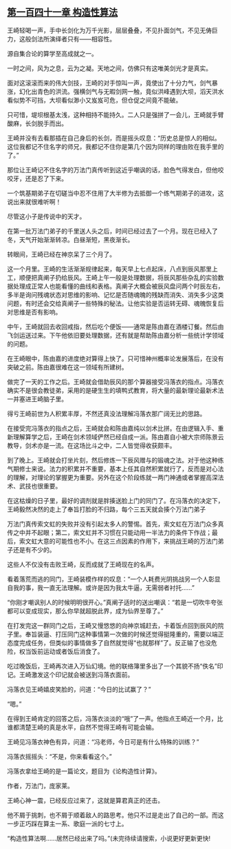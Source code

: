 ## [第一百四十一章 构造性算法](https://www.xxbiquge.com/11_11207/8911636.html)


  王崎轻喝一声，手中长剑化为万千光影，层层叠叠，不见扑面剑气，不见无俦巨力，这般剑法所演绎者只有——相容性。

  源自集合论的算学至高成就之一。

  一时之间，风为之息，云为之凝。天地之间，仿佛只有这唯美剑光才是真实。

  面对这滚滚而来的伟大剑技，王崎的对手惊叫一声，竟使出了十分力气，剑气暴涨，幻化出青色的洪流。强横剑气与无暇剑网一触，竟似洪峰遇到大坝，滔天洪水看似势不可挡，大坝看似渺小又岌岌可危，但仓促之间竟不能破。

  只可惜，堤坝根基太浅，这种相持不能持久。二人只是强拼了一会儿，王崎就手臂酸麻，长剑脱手而出。

  王崎并没有去看那插在自己身后的长剑，而是摇头叹息：“历史总是惊人的相似。这位我都记不住名字的师兄，我都记不住你是第几个因为同样的理由败在我手里的了。”

  那位让王崎记不住名字的万法门真传听到这近乎嘲讽的话，脸色气得发白，但他咬咬牙，还是忍了下来。

  一个筑基期弟子在切磋当中忍不住用了大半修为去抵御一个练气期弟子的进攻，这说出来就很难听啊！

  尽管这小子是传说中的天才。

  在第一批万法门弟子的千里送人头之后，时间已经过去了一个月。现在已经入了冬，天气开始渐渐转凉。白昼渐短，黑夜渐长。

  转眼间，王崎已经在神京呆了三个月了。

  这一个月里。王崎的生活渐渐规律起来，每天早上七点起床，八点到辰风那里上工，顺便把真阐子扔给辰风。王崎上午一般是处理数据，将辰风那些杂乱的实验数据处理成正常人也能看懂的曲线和表格。真阐子大概会被辰风盘问两个时辰左右，多半是询问残魂状态对思维的影响、记忆是否随魂魄的残缺而消失、消失多少这类问题，有时还会交给真阐子一些特殊的秘法。让他实验是否运转无碍、魂魄恢复后对思维是否有影响。

  中午，王崎就回去收回戒指，然后吃个便饭——通常是陈由嘉在酒楼订餐。然后由飞剑运送过来。下午他依旧要处理数据，还有就是帮助陈由嘉分析一些统计学领域的问题。

  在王崎眼中，陈由嘉的进度绝对算得上快了。只可惜神州概率论发展落后，在没有突破之前。陈由嘉很难在这一领域有所建树。

  做完了一天的工作之后。王崎就会借助辰风的那个算器接受冯落衣的指点。冯落衣确实不是很会教徒弟，采用的是硬生生的填鸭式教育，将大量的最新理论最新术法一并塞进王崎脑子里。

  得亏王崎前世为人积累丰厚，不然还真没法理解冯落衣那广阔无比的思路。

  在接受完冯落衣的指点之后，王崎就会和陈由嘉纯以剑术比拼。在由逻辑入手、重新理解算学之后，王崎在剑术领域俨然已经自成一派。陈由嘉自小被大宗师陈景云教导，剑术亦是一流。在这场比斗之中，二人皆觉得收获颇丰。

  到了晚上。王崎就会打坐片刻，然后修炼一下辰风赠与的锻魂之法。对于他这种练气期修士来说。法力的积累并不重要，基本上任其自然积累就行了，反而是对心法的理解，对理论的掌握更为重要。另外在这个阶段练就一两门神通或者掌握高深法术、武技也很重要。

  在这枯燥的日子里，最好的调剂就是胖揍送脸上门的同门了。在冯落衣的决定下，王崎毅然决然的走上了奉旨打脸的不归路，每个三五天就会揍个万法门弟子

  万法门真传索文虹的失败并没有引起太多人的警惕。首先，索文虹在万法门众多真传之中并不起眼；第二，索文虹并不习惯在只能动用一半法力的条件下作战；最后，索文虹大意的可能性也不小。在这三点因素的作用下，来挑战王崎的万法门弟子还是有不少的。

  这些人不仅没有击败王崎，反而成就了王崎现在的名声。

  看着落荒而逃的同门，王崎装模作样的叹息：“一个人耗费光阴挑战另一个人彰显自我的事，我一直无法理解。或许是因为我太牛逼，无需弱者衬托……”

  “你刚才嘲讽别人的时候明明很开心。”真阐子适时的送出嘲讽：“若是一切吹牛夸张都可以变成现实，那么你早就超脱此界，成为仙界至尊了。”

  在打发完这一群同门之后，王崎又慢悠悠的向神京城赶去，卡着饭点回到辰风的院子里。奉旨装逼、打压同门这种事情第一次做的时候还觉得挺隆重的，需要以端正态度完成任务，但类似的事情做多了自然就觉得“也就那样”了。反正输了也没危险，权当饭前运动或者饭后消食了。

  吃过晚饭后，王崎再次进入万仙幻境。他的联络簿里多出了一个其貌不扬“佚名”印记。王崎激发这个印记就会被送到冯落衣面前。

  冯落衣见王崎嬉皮笑脸的，问道：“今日的比试赢了？”

  “嗯。”

  在得到王崎肯定的回答之后，冯落衣淡淡的“哦”了一声。他指点王崎近一个月，比谁都清楚王崎的真是水平，自然不觉得王崎有可能会输。

  王崎见冯落衣神色有异，问道：“冯老师，今日可是有什么特殊的训练？”

  冯落衣摇摇头：“不是，你来看看这个。”

  冯落衣拿给王崎的是一篇论文，题目为《论构造性计算》。

  作者，万法门，庞家莱。

  王崎心神一震，已经反应过来了，这就是算君真正的还击。

  他不屑于挑刺，也不屑于顺着敌人的路思考。他只不过是走出了自己的一部。而这一步正巧踩在算主一系、歌庭一派的七寸上。

  “构造性算法啊……居然已经出来了吗。”(未完待续请搜索，小说更好更新更快!

